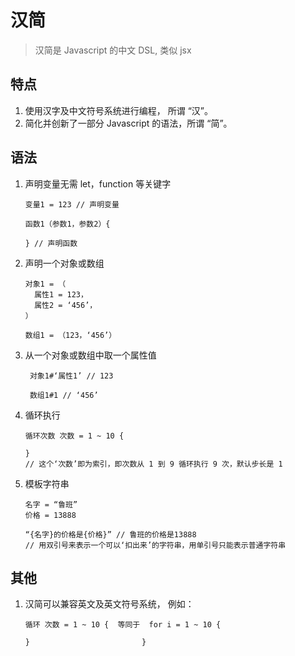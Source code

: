 # 汉简

> 汉简是 Javascript 的中文 DSL, 类似 jsx

## 特点

1. 使用汉字及中文符号系统进行编程， 所谓 “汉”。
2. 简化并创新了一部分 Javascript 的语法，所谓 “简”。

## 语法

1. 声明变量无需 let，function 等关键字

   ```
   变量1 = 123 // 声明变量
   
   函数1（参数1，参数2）{
   	
   } // 声明函数
   ```

2. 声明一个对象或数组

   ```
   对象1 = （
     属性1 = 123，
     属性2 = ‘456’，
   ）
   
   数组1 = （123，‘456’）
   ```

3. 从一个对象或数组中取一个属性值

   ```
    对象1#‘属性1’ // 123
    
    数组1#1 // ‘456’
   ```

4. 循环执行

   ```
   循环次数 次数 = 1 ~ 10 {
   
   }
   // 这个‘次数’即为索引，即次数从 1 到 9 循环执行 9 次，默认步长是 1
   ```

5. 模板字符串

   ```
   名字 = “鲁班”
   价格 = 13888
   
   “{名字}的价格是{价格}” // 鲁班的价格是13888
   // 用双引号来表示一个可以‘扣出来’的字符串，用单引号只能表示普通字符串
   ```

## 其他

1. 汉简可以兼容英文及英文符号系统， 例如：

   ```
   循环 次数 = 1 ~ 10 {  等同于  for i = 1 ~ 10 {
   
   }                         }
   ```